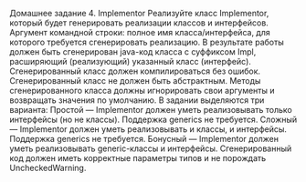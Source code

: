 Домашнее задание 4. Implementor
Реализуйте класс Implementor, который будет генерировать реализации классов и интерфейсов.
Аргумент командной строки: полное имя класса/интерфейса, для которого требуется сгенерировать реализацию.
В результате работы должен быть сгенерирован java-код класса с суффиксом Impl, расширяющий (реализующий) указанный класс (интерфейс).
Сгенерированный класс должен компилироваться без ошибок.
Сгенерированный класс не должен быть абстрактным.
Методы сгенерированного класса должны игнорировать свои аргументы и возвращать значения по умолчанию.
В задании выделяются три варианта:
Простой — Implementor должен уметь реализовывать только интерфейсы (но не классы). Поддержка generics не требуется.
Сложный — Implementor должен уметь реализовывать и классы, и интерфейсы. Поддержка generics не требуется.
Бонусный — Implementor должен уметь реализовывать generic-классы и интерфейсы. Сгенерированный код должен иметь корректные параметры типов и не порождать UncheckedWarning.